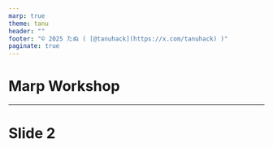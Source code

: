 ```yaml
---
marp: true
theme: tanu
header: ""
footer: "© 2025 たぬ ( [@tanuhack](https://x.com/tanuhack) )"
paginate: true
---
```


<!-- _paginate: skip -->

# Marp Workshop

---

# Slide 2